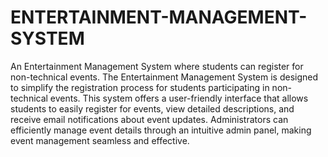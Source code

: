 # ENTERTAINMENT-MANAGEMENT-SYSTEM
An Entertainment Management System where students can register for non-technical events.
The Entertainment Management System is designed to simplify the registration process for students participating in non-technical events. This system offers a user-friendly interface that allows students to easily register for events, view detailed descriptions, and receive email notifications about event updates. Administrators can efficiently manage event details through an intuitive admin panel, making event management seamless and effective.
